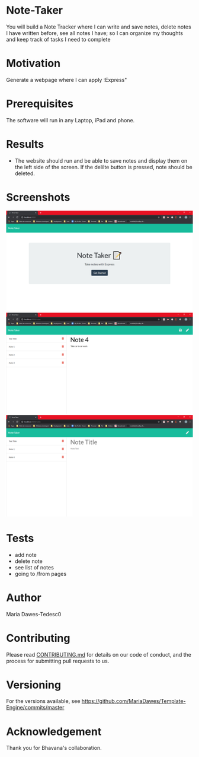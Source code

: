 # Note-Taker
You will build a Note Tracker where I can write and save notes, delete notes I have written before, see all notes I have; so I can organize my thoughts and keep track of tasks I need to complete

# Motivation
Generate a webpage where I can apply :Express"

# Prerequisites
The software will run in any Laptop, iPad and phone.

# Results 
* The website should run and be able to save notes and display them on the left side of the screen. If the delilte button is pressed, note should be deleted.

# Screenshots

![alt text](./pageone.png "Page 1")
![alt text](./notesadded.png "Notes Added")
![alt text](./notesdeleted.png "Notes Deleted")

# Tests 
* add note
* delete note 
* see list of notes
* going to /from pages  

# Author
Maria Dawes-Tedesc0

# Contributing
Please read [CONTRIBUTING.md](https://gist.github.com/PurpleBooth/b24679402957c63ec426) for details on our code of conduct, and the process for submitting pull requests to us.

# Versioning
For the versions available, see https://github.com/MariaDawes/Template-Engine/commits/master

# Acknowledgement
Thank you for Bhavana's collaboration.

